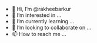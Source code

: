 - 👋 Hi, I’m @rakheebarkur
- 👀 I’m interested in ...
- 🌱 I’m currently learning ...
- 💞️ I’m looking to collaborate on ...
- 📫 How to reach me ...

<!---
rakheebarkur/rakheebarkur is a ✨ special ✨ repository because its `README.md` (this file) appears on your GitHub profile.
You can click the Preview link to take a look at your changes.
--->
